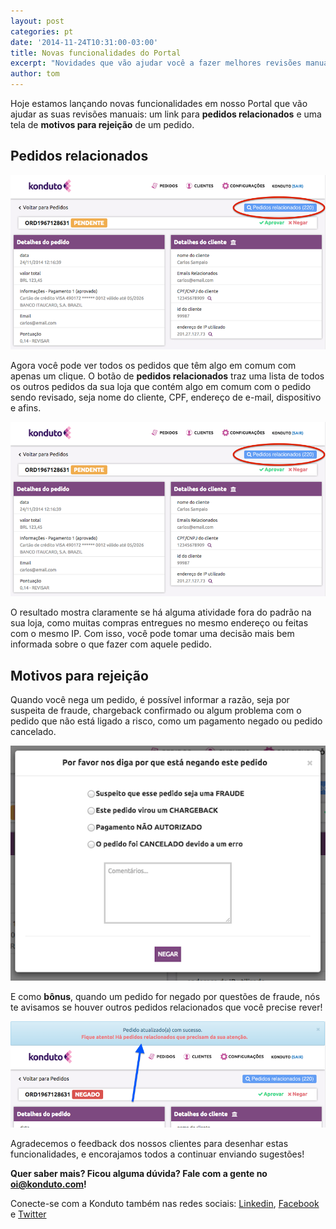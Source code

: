 ```yaml
---
layout: post
categories: pt
date: '2014-11-24T10:31:00-03:00'
title: Novas funcionalidades do Portal
excerpt: "Novidades que vão ajudar você a fazer melhores revisões manuais."
author: tom
---
```

Hoje estamos lançando novas funcionalidades em nosso Portal que vão ajudar as suas revisões manuais: um link para **pedidos relacionados** e uma tela de **motivos para rejeição** de um pedido.

## Pedidos relacionados

![Pedidos relacionados](/images/nova-funcionalidade-pedidos-relacionados.png)


Agora você pode ver todos os pedidos que têm algo em comum com apenas um clique. O botão de **pedidos relacionados** traz uma lista de todos os outros pedidos da sua loja que contém algo em comum com o pedido sendo revisado, seja nome do cliente, CPF, endereço de e-mail, dispositivo e afins.

![Lista de pedidos relacionados](/images/nova-funcionalidade-lista-relacionados.png)


O resultado mostra claramente se há alguma atividade fora do padrão na sua loja, como muitas compras entregues no mesmo endereço ou feitas com o mesmo IP. Com isso, você pode tomar uma decisão mais bem informada sobre o que fazer com aquele pedido.

## Motivos para rejeição

Quando você nega um pedido, é possível informar a razão, seja por suspeita de fraude, chargeback confirmado ou algum problema com o pedido que não está ligado a risco, como um pagamento negado ou pedido cancelado.

![Motivos de rejeição](/images/nova-funcionalidade-motivo-negar.png)


E como **bônus**, quando um pedido for negado por questões de fraude, nós te avisamos se houver outros pedidos relacionados que você precise rever!

![Rejeições relacionadas](/images/nova-funcionalidade-negar-relacionados.png)


Agradecemos o feedback dos nossos clientes para desenhar estas funcionalidades, e encorajamos todos a continuar enviando sugestões!

**Quer saber mais? Ficou alguma dúvida? Fale com a gente no [oi@konduto.com](mailto:oi@konduto.com)!**	

Conecte-se com a Konduto também nas redes sociais: [Linkedin](https://www.linkedin.com/company/konduto), [Facebook](https://www.facebook.com/konduto) e [Twitter](https://twitter.com/KondutoBR)